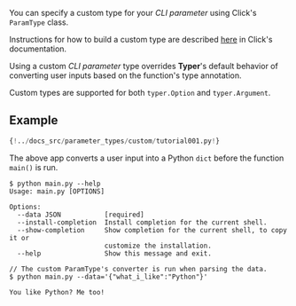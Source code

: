 You can specify a custom type for your *CLI parameter* using Click's `ParamType` class.

Instructions for how to build a custom type are described [here](https://click.palletsprojects.com/en/7.x/parameters/#implementing-custom-types) in Click's documentation.

Using a custom *CLI parameter* type overrides **Typer**'s default behavior of converting user inputs based on the function's type annotation. 

Custom types are supported for both `typer.Option` and `typer.Argument`.

## Example

```Python hl_lines="33"
{!../docs_src/parameter_types/custom/tutorial001.py!}
```

The above app converts a user input into a Python `dict` before the function `main()` is run.

<div class="termy">

```console
$ python main.py --help         
Usage: main.py [OPTIONS]

Options:
  --data JSON           [required]
  --install-completion  Install completion for the current shell.
  --show-completion     Show completion for the current shell, to copy it or
                        customize the installation.
  --help                Show this message and exit.

// The custom ParamType's converter is run when parsing the data.
$ python main.py --data='{"what_i_like":"Python"}'

You like Python? Me too!
```

</div>

